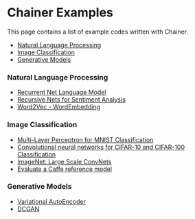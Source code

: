 Chainer Examples
================

This page contains a list of example codes written with Chainer.

- [Natural Language Processing](#natual-language-processing)
- [Image Classification](#image-classification)
- [Generative Models](#generative-models)

### <a name="natual-language-processing"></a> Natural Language Processing

* [Recurrent Net Language Model](https://github.com/pfnet/chainer/tree/master/examples/ptb)
* [Recursive Nets for Sentiment Analysis](https://github.com/pfnet/chainer/tree/master/examples/sentiment)
* [Word2Vec - WordEmbedding](https://github.com/pfnet/chainer/tree/master/examples/word2vec)

### <a name="image-classification"></a> Image Classification

* [Multi-Layer Perceptron for MNIST Classification](https://github.com/pfnet/chainer/tree/master/examples/mnist)
* [Convolutional neural networks for CIFAR-10 and CIFAR-100 Classification](https://github.com/pfnet/chainer/tree/master/examples/cifar)
* [ImageNet: Large Scale ConvNets](https://github.com/pfnet/chainer/tree/master/examples/imagenet)
* [Evaluate a Caffe reference model](https://github.com/pfnet/chainer/tree/master/examples/modelzoo)

### <a name="generative-models"></a> Generative Models

* [Variational AutoEncoder](https://github.com/pfnet/chainer/tree/master/examples/vae)
* [DCGAN](https://github.com/pfnet/chainer/tree/master/examples/dcgan)
